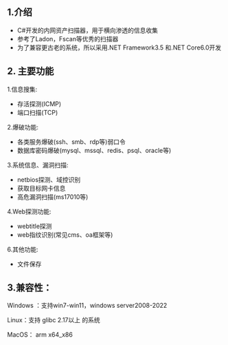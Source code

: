 





## 1.介绍

- C#开发的内网资产扫描器，用于横向渗透的信息收集
- 参考了Ladon，Fscan等优秀的扫描器
- 为了兼容更古老的系统，所以采用.NET Framework3.5 和.NET Core6.0开发



## 2. 主要功能

1.信息搜集:

- 存活探测(ICMP)
- 端口扫描(TCP)

2.爆破功能:

- 各类服务爆破(ssh、smb、rdp等)弱口令
- 数据库密码爆破(mysql、mssql、redis、psql、oracle等)

3.系统信息、漏洞扫描:

- netbios探测、域控识别
- 获取目标网卡信息
- 高危漏洞扫描(ms17010等)

4.Web探测功能:

- webtitle探测
- web指纹识别(常见cms、oa框架等)

6.其他功能:

- 文件保存

## 3.兼容性：

Windows ：支持win7-win11，windows server2008-2022

Linux：支持 glibc 2.17以上 的系统

MacOS： arm x64_x86	



